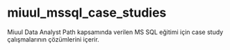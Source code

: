 # miuul_mssql_case_studies
Miuul Data Analyst Path kapsamında verilen MS SQL eğitimi için case study çalışmalarının çözümlerini içerir.
